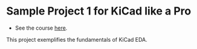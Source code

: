 # Sample Project 1 for KiCad like a Pro
 * See the course [here](https://www.udemy.com/course/kicad-like-a-pro-3e/).

This project exemplifies the fundamentals of KiCad EDA.